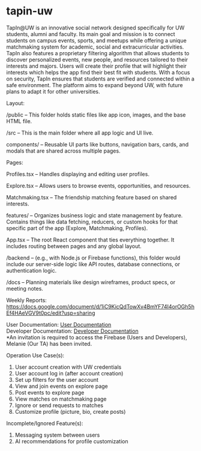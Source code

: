# tapin-uw

TapIn@UW is an innovative social network designed specifically for UW students, alumni and faculty. Its
main goal and mission is to connect students on campus events, sports, and meetups while offering a
unique matchmaking system for academic, social and extracurricular activities. TapIn also features a
proprietary filtering algorithm that allows students to discover personalized events, new people, and
resources tailored to their interests and majors. Users will create their profile that will highlight their
interests which helps the app find their best fit with students. With a focus on security, TapIn ensures that
students are verified and connected within a safe environment. The platform aims to expand beyond UW,
with future plans to adapt it for other universities.


Layout:

/public – This folder holds static files like app icon, images, and the base HTML file. 

/src – This is the main folder where all app logic and UI live.

components/ – Reusable UI parts like buttons, navigation bars, cards, and modals that are shared across multiple pages.

Pages: 

  Profiles.tsx – Handles displaying and editing user profiles.
  
  Explore.tsx – Allows users to browse events, opportunities, and resources.
  
  Matchmaking.tsx – The friendship matching feature based on shared interests.

features/ – Organizes business logic and state management by feature. Contains things like data fetching, reducers, or custom hooks for that specific part of the app (Explore, Matchmaking, Profiles).

App.tsx – The root React component that ties everything together. It includes routing between pages and any global layout.

/backend – (e.g., with Node.js or Firebase functions), this folder would include our server-side logic like API routes, database connections, or authentication logic.

/docs – Planning materials like design wireframes, product specs, or meeting notes.

Weekly Reports: https://docs.google.com/document/d/1iC9KicQdTowXv4BmYF74I4orOGh5hEf4HAeVGV9t0pc/edit?usp=sharing

User Documentation: [User Documentation](https://github.com/yonasnat/tapin-uw/blob/main/User_Manual.md) <br /> 
Developer Documentation: [Developer Documentation](https://github.com/yonasnat/tapin-uw/blob/main/Developer_Guide.md) <br /> 
*An invitation is required to access the Firebase (Users and Developers), Melanie (Our TA) has been invited.

Operation Use Case(s):
1. User account creation with UW credentials
2. User account log in (after account creation)
3. Set up filters for the user account
4. View and join events on explore page
5. Post events to explore page
6. View matches on matchmaking page
7. Ignore or send requests to matches
8. Customize profile (picture, bio, create posts)

Incomplete/Ignored Feature(s):
1. Messaging system between users
2. AI recommendations for profile customization


